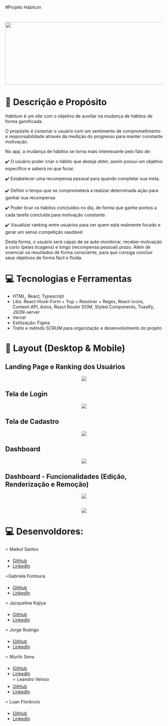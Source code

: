#Projeto Habitum

<h1 align="center>
Habitum
</h1>

<div align="center"><img width="750" height="200" src="https://github.com/Habitum/web/blob/develop/src/assets/readme/github-header-image.png"></div>

                                                                                                                                             
# :pencil: Descrição e Propósito

Habitum é um site com o objetivo de auxiliar na mudança de hábitos de forma gamificada.
                                                                                                                                             
O propósito é conectar o usuário com um sentimento de comprometimento e responsabilidade através da medição do progresso para manter constante motivação.

No app, a mudança de hábitos se torna mais interessante pelo fato de: 

✔️ O usuário poder criar o hábito que deseja obter, assim possui um objetivo específico e saberá no que focar.
                                                                                                                                             
✔️ Estabelecer uma recompensa pessoal para quando completar sua meta.

✔️ Definir o tempo que se comprometerá a realizar determinada ação para ganhar sua recompensa

✔️ Poder ticar os hábitos concluídos no dia, de forma que ganhe pontos a cada tarefa concluída para motivação constante

✔️ Visualizar ranking entre usuários para ver quem está realmente focado e gerar um senso competição saudável

Desta forma, o usuário será capaz de se auto-monitorar, receber motivação a curto (pelas ticagens) e longo (recompensa pessoal) prazo. Além de vivenciar os resultados de forma consciente, para que consiga concluir seus objetivos de forma fácil e fluida.

# :computer: Tecnologias e Ferramentas

- HTML, React, Typescript
- Libs: React-Hook-Form + Yup + Resolver + Regex, React-icons, Context-API, Axios, React Router DOM, Styled Components, Toastfy, JSON-server
- Vercel
- Estilização: Figma
- Trello e método SCRUM para organização e desenvolvimento do projeto

#  :art: Layout (Desktop & Mobile)

##  Landing Page e Ranking dos Usuários
 
<div align="center"><img src="https://github.com/Habitum/web/blob/develop/src/assets/readme/Landing%20Page.jpg"></div>
 
## Tela de Login

<div align="center"><img  src="https://github.com/Habitum/web/blob/develop/src/assets/readme/Login%20Page.png"></div>

## Tela de Cadastro

<div align="center"><img src="https://github.com/Habitum/web/blob/develop/src/assets/readme/Register%20Page.png"></div>

## Dashboard

<div align="center"><img src="https://github.com/Habitum/web/blob/develop/src/assets/readme/Dashboard%20Page.png"></div>

## Dashboard - Funcionalidades (Edição, Renderização e Remoção)

<div align="center"><img src="https://github.com/Habitum/web/blob/develop/src/assets/readme/Create%20Habit.png"></div>
                                                                                                               
##
                                                                                                               
<div align="center"><img src="https://github.com/Habitum/web/blob/develop/src/assets/readme/Edit%20Functions.png"></div>


# 💻 Desenvoldores:

⭐  Maikol Santos 
 * [GitHub](https://github.com/MaikolSantos)
 * [LinkedIn](https://www.linkedin.com/in/maikol-lourencon/)

⭐Gabriela Fontoura
* [GitHub](https://github.com/gabifontoura)
* [LinkedIn](https://www.linkedin.com/in/gabriela-garcia-fontoura/)

⭐ Jacqueline Kajiya
* [GitHub](https://github.com/JacqueKajiya)
* [LinkedIn](https://www.linkedin.com/in/jacqueline-kajiya-83b359111/)

⭐ Jorge Rodrigo
* [GitHub](https://github.com/Jorge-Rodrigo)
* [LinkedIn](https://www.linkedin.com/in/jorge-rodrigo-monteiro-42b00b207/)
                                                                                                                 
⭐ Murilo Sena
* [GitHub](https://github.com/Murilo517)
* [LinkedIn](https://www.linkedin.com/in/murilo-sena-rocha-640280246/)                                                                                                              
⭐ Leandro Veloso
* [GitHub](https://github.com/leandrovsk)
* [LinkedIn](https://www.linkedin.com/in/leandro-veloso-de-siqueira-143430128/) 

⭐ Luan Florêncio
* [GitHub](https://github.com/LuanFlorencioo)
* [LinkedIn](https://www.linkedin.com/in/luanflorencioo) 
